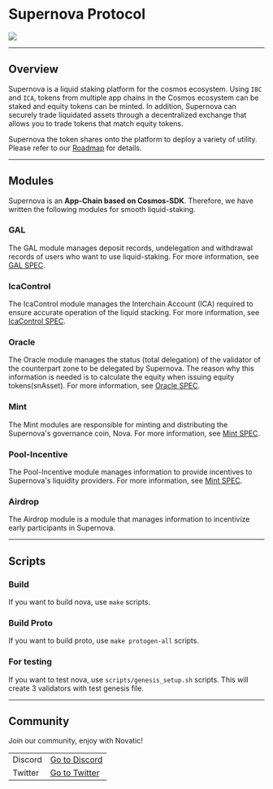 # Supernova Protocol

<img src="https://miro.medium.com/max/1400/0*UoQOj4_aoZO69oWP">

---

## Overview

Supernova is a liquid staking platform for the cosmos ecosystem. 
Using `IBC` and `ICA`, tokens from multiple app chains in the Cosmos ecosystem can be staked and equity tokens can be minted.
In addition, Supernova can securely trade liquidated assets through a decentralized exchange that allows you to trade tokens that match equity tokens.

Supernova the token shares onto the platform to deploy a variety of utility.
Please refer to our [Roadmap](https://medium.com/supernovazone/product-roadmap-2ac43cef5343) for details.

---

## Modules

Supernova is an **App-Chain based on Cosmos-SDK**.
Therefore, we have written the following modules for smooth liquid-staking.

### GAL

The GAL module manages deposit records, undelegation and withdrawal records of users who want to use liquid-staking.
For more information, see [GAL SPEC](x/gal/README.md).

### IcaControl

The IcaControl module manages the Interchain Account (ICA) required to ensure accurate operation of the liquid stacking.
For more information, see [IcaControl SPEC](x/icacontrol/README.md).

### Oracle

The Oracle module manages the status (total delegation) of the validator of the counterpart zone to be delegated by Supernova.
The reason why this information is needed is to calculate the equity when issuing equity tokens(snAsset).
For more information, see [Oracle SPEC](x/oracle/README.md).

### Mint

The Mint modules are responsible for minting and distributing the Supernova's governance coin, Nova.
For more information, see [Mint SPEC](x/mint/README.md).

### Pool-Incentive

The Pool-Incentive module manages information to provide incentives to Supernova's liquidity providers.
For more information, see [Mint SPEC](x/mint/README.md).

### Airdrop

The Airdrop module is a module that manages information to incentivize early participants in Supernova.

---

## Scripts

### Build
If you want to build nova, use `make` scripts.

### Build Proto
If you want to build proto, use `make protogen-all` scripts.

### For testing
If you want to test nova, use `scripts/genesis_setup.sh` scripts.
This will create 3 validators with test genesis file.

---

## Community

Join our community, enjoy with Novatic!

|         |                                                        |
|---------|--------------------------------------------------------|
| Discord | [Go to Discord](https://discord.com/invite/2gj8fScWqD) |
| Twitter | [Go to Twitter](https://twitter.com/Supernovazone)     |

